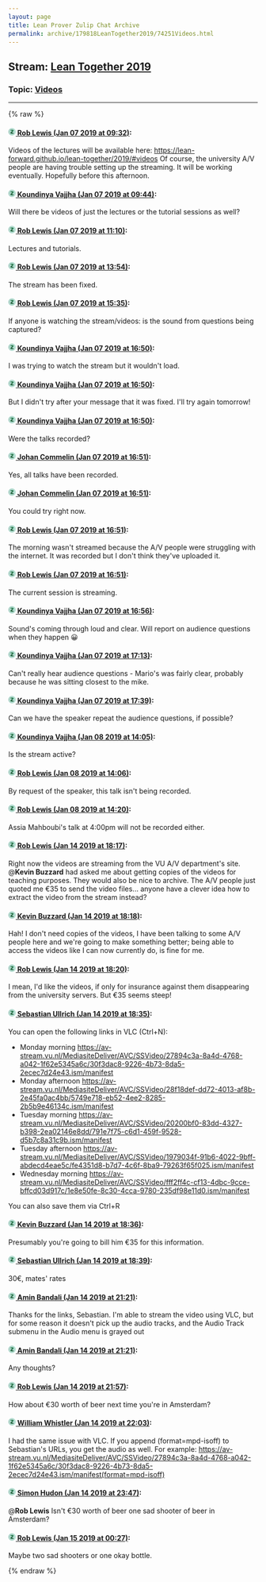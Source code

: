 ```yaml
---
layout: page
title: Lean Prover Zulip Chat Archive 
permalink: archive/179818LeanTogether2019/74251Videos.html
---
```


## Stream: [Lean Together 2019](index.html)
### Topic: [Videos](74251Videos.html)

---


{% raw %}
#### [![Click to go to Zulip](../../assets/img/zulip2.png) Rob Lewis (Jan 07 2019 at 09:32)](https://leanprover.zulipchat.com/#narrow/stream/179818-Lean%20Together%202019/topic/Videos/near/154553849):
Videos of the lectures will be available here: https://lean-forward.github.io/lean-together/2019/#videos
Of course, the university A/V people are having trouble setting up the streaming. It will be working eventually. Hopefully before this afternoon.

#### [![Click to go to Zulip](../../assets/img/zulip2.png) Koundinya Vajjha (Jan 07 2019 at 09:44)](https://leanprover.zulipchat.com/#narrow/stream/179818-Lean%20Together%202019/topic/Videos/near/154554293):
Will there be videos of just the lectures or the tutorial sessions as well?

#### [![Click to go to Zulip](../../assets/img/zulip2.png) Rob Lewis (Jan 07 2019 at 11:10)](https://leanprover.zulipchat.com/#narrow/stream/179818-Lean%20Together%202019/topic/Videos/near/154558361):
Lectures and tutorials.

#### [![Click to go to Zulip](../../assets/img/zulip2.png) Rob Lewis (Jan 07 2019 at 13:54)](https://leanprover.zulipchat.com/#narrow/stream/179818-Lean%20Together%202019/topic/Videos/near/154565679):
The stream has been fixed.

#### [![Click to go to Zulip](../../assets/img/zulip2.png) Rob Lewis (Jan 07 2019 at 15:35)](https://leanprover.zulipchat.com/#narrow/stream/179818-Lean%20Together%202019/topic/Videos/near/154572689):
If anyone is watching the stream/videos: is the sound from questions being captured?

#### [![Click to go to Zulip](../../assets/img/zulip2.png) Koundinya Vajjha (Jan 07 2019 at 16:50)](https://leanprover.zulipchat.com/#narrow/stream/179818-Lean%20Together%202019/topic/Videos/near/154578390):
I was trying to watch the stream but it wouldn't load.

#### [![Click to go to Zulip](../../assets/img/zulip2.png) Koundinya Vajjha (Jan 07 2019 at 16:50)](https://leanprover.zulipchat.com/#narrow/stream/179818-Lean%20Together%202019/topic/Videos/near/154578410):
But I didn't try after your message that it was fixed.
I'll try again tomorrow!

#### [![Click to go to Zulip](../../assets/img/zulip2.png) Koundinya Vajjha (Jan 07 2019 at 16:50)](https://leanprover.zulipchat.com/#narrow/stream/179818-Lean%20Together%202019/topic/Videos/near/154578416):
Were the talks recorded?

#### [![Click to go to Zulip](../../assets/img/zulip2.png) Johan Commelin (Jan 07 2019 at 16:51)](https://leanprover.zulipchat.com/#narrow/stream/179818-Lean%20Together%202019/topic/Videos/near/154578428):
Yes, all talks have been recorded.

#### [![Click to go to Zulip](../../assets/img/zulip2.png) Johan Commelin (Jan 07 2019 at 16:51)](https://leanprover.zulipchat.com/#narrow/stream/179818-Lean%20Together%202019/topic/Videos/near/154578434):
You could try right now.

#### [![Click to go to Zulip](../../assets/img/zulip2.png) Rob Lewis (Jan 07 2019 at 16:51)](https://leanprover.zulipchat.com/#narrow/stream/179818-Lean%20Together%202019/topic/Videos/near/154578438):
The morning wasn't streamed because the A/V people were struggling with the internet. It was recorded but I don't think they've uploaded it.

#### [![Click to go to Zulip](../../assets/img/zulip2.png) Rob Lewis (Jan 07 2019 at 16:51)](https://leanprover.zulipchat.com/#narrow/stream/179818-Lean%20Together%202019/topic/Videos/near/154578444):
The current session is streaming.

#### [![Click to go to Zulip](../../assets/img/zulip2.png) Koundinya Vajjha (Jan 07 2019 at 16:56)](https://leanprover.zulipchat.com/#narrow/stream/179818-Lean%20Together%202019/topic/Videos/near/154578771):
Sound's coming through loud and clear. Will report on audience questions when they happen :grinning:

#### [![Click to go to Zulip](../../assets/img/zulip2.png) Koundinya Vajjha (Jan 07 2019 at 17:13)](https://leanprover.zulipchat.com/#narrow/stream/179818-Lean%20Together%202019/topic/Videos/near/154580077):
Can't really hear audience questions - Mario's was fairly clear, probably because he was sitting closest to the mike.

#### [![Click to go to Zulip](../../assets/img/zulip2.png) Koundinya Vajjha (Jan 07 2019 at 17:39)](https://leanprover.zulipchat.com/#narrow/stream/179818-Lean%20Together%202019/topic/Videos/near/154581992):
Can we have the speaker repeat the audience questions, if possible?

#### [![Click to go to Zulip](../../assets/img/zulip2.png) Koundinya Vajjha (Jan 08 2019 at 14:05)](https://leanprover.zulipchat.com/#narrow/stream/179818-Lean%20Together%202019/topic/Videos/near/154642763):
Is the stream active?

#### [![Click to go to Zulip](../../assets/img/zulip2.png) Rob Lewis (Jan 08 2019 at 14:06)](https://leanprover.zulipchat.com/#narrow/stream/179818-Lean%20Together%202019/topic/Videos/near/154642864):
By request of the speaker, this talk isn't being recorded.

#### [![Click to go to Zulip](../../assets/img/zulip2.png) Rob Lewis (Jan 08 2019 at 14:20)](https://leanprover.zulipchat.com/#narrow/stream/179818-Lean%20Together%202019/topic/Videos/near/154643684):
Assia Mahboubi's talk at 4:00pm will not be recorded either.

#### [![Click to go to Zulip](../../assets/img/zulip2.png) Rob Lewis (Jan 14 2019 at 18:17)](https://leanprover.zulipchat.com/#narrow/stream/179818-Lean%20Together%202019/topic/Videos/near/155099558):
Right now the videos are streaming from the VU A/V department's site. @**Kevin Buzzard**  had asked me about getting copies of the videos for teaching purposes. They would also be nice to archive. The A/V people just quoted me €35 to send the video files... anyone have a clever idea how to extract the video from the stream instead?

#### [![Click to go to Zulip](../../assets/img/zulip2.png) Kevin Buzzard (Jan 14 2019 at 18:18)](https://leanprover.zulipchat.com/#narrow/stream/179818-Lean%20Together%202019/topic/Videos/near/155099683):
Hah! I don't need copies of the videos, I have been talking to some A/V people here and we're going to make something better; being able to access the videos like I can now currently do, is fine for me.

#### [![Click to go to Zulip](../../assets/img/zulip2.png) Rob Lewis (Jan 14 2019 at 18:20)](https://leanprover.zulipchat.com/#narrow/stream/179818-Lean%20Together%202019/topic/Videos/near/155099839):
I mean, I'd like the videos, if only for insurance against them disappearing from the university servers. But €35 seems steep!

#### [![Click to go to Zulip](../../assets/img/zulip2.png) Sebastian Ullrich (Jan 14 2019 at 18:35)](https://leanprover.zulipchat.com/#narrow/stream/179818-Lean%20Together%202019/topic/Videos/near/155100971):
You can open the following links in VLC (Ctrl+N):
* Monday morning https://av-stream.vu.nl/MediasiteDeliver/AVC/SSVideo/27894c3a-8a4d-4768-a042-1f62e5345a6c/30f3dac8-9226-4b73-8da5-2ecec7d24e43.ism/manifest
* Monday afternoon https://av-stream.vu.nl/MediasiteDeliver/AVC/SSVideo/28f18def-dd72-4013-af8b-2e45fa0ac4bb/5749e718-eb52-4ee2-8285-2b5b9e46134c.ism/manifest
* Tuesday morning https://av-stream.vu.nl/MediasiteDeliver/AVC/SSVideo/20200bf0-83dd-4327-b398-2ea02146e8dd/791e7f75-c6d1-459f-9528-d5b7c8a31c9b.ism/manifest
* Tuesday afternoon https://av-stream.vu.nl/MediasiteDeliver/AVC/SSVideo/1979034f-91b6-4022-9bff-abdecd4eae5c/fe4351d8-b7d7-4c6f-8ba9-79263f65f025.ism/manifest
* Wednesday morning https://av-stream.vu.nl/MediasiteDeliver/AVC/SSVideo/fff2ff4c-cf13-4dbc-9cce-bffcd03d917c/1e8e50fe-8c30-4cca-9780-235df98e11d0.ism/manifest

You can also save them via Ctrl+R

#### [![Click to go to Zulip](../../assets/img/zulip2.png) Kevin Buzzard (Jan 14 2019 at 18:36)](https://leanprover.zulipchat.com/#narrow/stream/179818-Lean%20Together%202019/topic/Videos/near/155101060):
Presumably you're going to bill him €35 for this information.

#### [![Click to go to Zulip](../../assets/img/zulip2.png) Sebastian Ullrich (Jan 14 2019 at 18:39)](https://leanprover.zulipchat.com/#narrow/stream/179818-Lean%20Together%202019/topic/Videos/near/155101253):
30€, mates' rates

#### [![Click to go to Zulip](../../assets/img/zulip2.png) Amin Bandali (Jan 14 2019 at 21:21)](https://leanprover.zulipchat.com/#narrow/stream/179818-Lean%20Together%202019/topic/Videos/near/155113354):
Thanks for the links, Sebastian. I'm able to stream the video using VLC, but for some reason it doesn't pick up the audio tracks, and the Audio Track submenu in the Audio menu is grayed out

#### [![Click to go to Zulip](../../assets/img/zulip2.png) Amin Bandali (Jan 14 2019 at 21:21)](https://leanprover.zulipchat.com/#narrow/stream/179818-Lean%20Together%202019/topic/Videos/near/155113361):
Any thoughts?

#### [![Click to go to Zulip](../../assets/img/zulip2.png) Rob Lewis (Jan 14 2019 at 21:57)](https://leanprover.zulipchat.com/#narrow/stream/179818-Lean%20Together%202019/topic/Videos/near/155117505):
How about €30 worth of beer next time you're in Amsterdam?

#### [![Click to go to Zulip](../../assets/img/zulip2.png) William Whistler (Jan 14 2019 at 22:03)](https://leanprover.zulipchat.com/#narrow/stream/179818-Lean%20Together%202019/topic/Videos/near/155118430):
I had the same issue with VLC. If you append (format=mpd-isoff) to Sebastian's URLs, you get the audio as well. For example: https://av-stream.vu.nl/MediasiteDeliver/AVC/SSVideo/27894c3a-8a4d-4768-a042-1f62e5345a6c/30f3dac8-9226-4b73-8da5-2ecec7d24e43.ism/manifest(format=mpd-isoff)

#### [![Click to go to Zulip](../../assets/img/zulip2.png) Simon Hudon (Jan 14 2019 at 23:47)](https://leanprover.zulipchat.com/#narrow/stream/179818-Lean%20Together%202019/topic/Videos/near/155126448):
@**Rob Lewis** Isn't €30 worth of beer one sad shooter of beer in Amsterdam?

#### [![Click to go to Zulip](../../assets/img/zulip2.png) Rob Lewis (Jan 15 2019 at 00:27)](https://leanprover.zulipchat.com/#narrow/stream/179818-Lean%20Together%202019/topic/Videos/near/155129028):
Maybe two sad shooters or one okay bottle.


{% endraw %}
